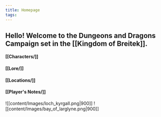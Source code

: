 ```yaml
---
title: Homepage
tags:
---
```

## Hello! Welcome to the Dungeons and Dragons Campaign set in the [[Kingdom of Breitek]].

#### [[Characters/]]
#### [[Lore/]]
#### [[Locations/]]
#### [[Player's Notes/]]




![[content/Images/loch_kyrgall.png|900]]
![[content/Images/bay_of_larglyne.png|900]]